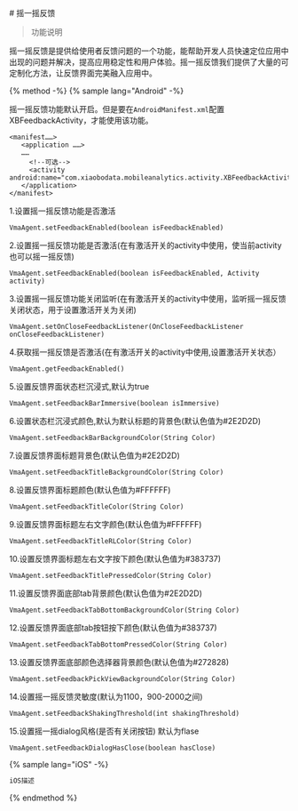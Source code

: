 \# 摇一摇反馈

> 功能说明


摇一摇反馈是提供给使用者反馈问题的一个功能，能帮助开发人员快速定位应用中出现的问题并解决，提高应用稳定性和用户体验。摇一摇反馈我们提供了大量的可定制化方法，让反馈界面完美融入应用中。


{% method -%}
{% sample lang="Android" -%}

摇一摇反馈功能默认开启。但是要在`AndroidManifest.xml`配置XBFeedbackActivity，才能使用该功能。



```
<manifest……>
   <application ……>
   ……
     <!--可选-->
     <activity android:name="com.xiaobodata.mobileanalytics.activity.XBFeedbackActivity"/>
   </application>
</manifest>
```



1.设置摇一摇反馈功能是否激活
```
VmaAgent.setFeedbackEnabled(boolean isFeedbackEnabled)
```

2.设置摇一摇反馈功能是否激活(在有激活开关的activity中使用，使当前activity也可以摇一摇反馈)
```
VmaAgent.setFeedbackEnabled(boolean isFeedbackEnabled, Activity activity)
```

3.设置摇一摇反馈功能关闭监听(在有激活开关的activity中使用，监听摇一摇反馈关闭状态，用于设置激活开关为关闭)
```
VmaAgent.setOnCloseFeedbackListener(OnCloseFeedbackListener onCloseFeedbackListener)
```
4.获取摇一摇反馈是否激活(在有激活开关的activity中使用,设置激活开关状态）
```
VmaAgent.getFeedbackEnabled()
```

5.设置反馈界面状态栏沉浸式,默认为true
```
VmaAgent.setFeedbackBarImmersive(boolean isImmersive)
```

6.设置状态栏沉浸式颜色,默认为默认标题的背景色(默认色值为#2E2D2D)
```
VmaAgent.setFeedbackBarBackgroundColor(String Color)
```

7.设置反馈界面标题背景色(默认色值为#2E2D2D)
```
VmaAgent.setFeedbackTitleBackgroundColor(String Color)
```

8.设置反馈界面标题颜色(默认色值为#FFFFFF)
```
VmaAgent.setFeedbackTitleColor(String Color)
```

9.设置反馈界面标题左右文字颜色(默认色值为#FFFFFF)
```
VmaAgent.setFeedbackTitleRLColor(String Color)
```

10.设置反馈界面标题左右文字按下颜色(默认色值为#383737)
```
VmaAgent.setFeedbackTitlePressedColor(String Color)
```

11.设置反馈界面底部tab背景颜色(默认色值为#2E2D2D)
```
VmaAgent.setFeedbackTabBottomBackgroundColor(String Color)
```

12.设置反馈界面底部tab按钮按下颜色(默认色值为#383737)
```
VmaAgent.setFeedbackTabBottomPressedColor(String Color)
```

13.设置反馈界面底部颜色选择器背景颜色(默认色值为#272828)
```
VmaAgent.setFeedbackPickViewBackgroundColor(String Color)
```

14.设置摇一摇反馈灵敏度(默认为1100，900-2000之间)
```
VmaAgent.setFeedbackShakingThreshold(int shakingThreshold)
```

15.设置摇一摇dialog风格(是否有关闭按钮) 默认为flase
```
VmaAgent.setFeedbackDialogHasClose(boolean hasClose)
```


{% sample lang="iOS" -%}
```java
iOS描述

```
{% endmethod %}





